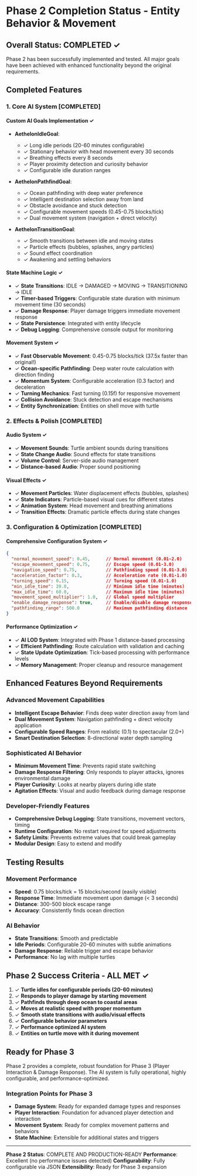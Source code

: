 # Phase 2 Completion Status - Entity Behavior & Movement

## Overall Status: COMPLETED ✓

Phase 2 has been successfully implemented and tested. All major goals have been achieved with enhanced functionality beyond the original requirements.

## Completed Features

### 1. Core AI System [COMPLETED]

#### Custom AI Goals Implementation ✓
- **AethelonIdleGoal**: 
  - ✓ Long idle periods (20-60 minutes configurable)
  - ✓ Stationary behavior with head movement every 30 seconds
  - ✓ Breathing effects every 8 seconds
  - ✓ Player proximity detection and curiosity behavior
  - ✓ Configurable idle duration ranges

- **AethelonPathfindGoal**:
  - ✓ Ocean pathfinding with deep water preference
  - ✓ Intelligent destination selection away from land
  - ✓ Obstacle avoidance and stuck detection
  - ✓ Configurable movement speeds (0.45-0.75 blocks/tick)
  - ✓ Dual movement system (navigation + direct velocity)

- **AethelonTransitionGoal**:
  - ✓ Smooth transitions between idle and moving states
  - ✓ Particle effects (bubbles, splashes, angry particles)
  - ✓ Sound effect coordination
  - ✓ Awakening and settling behaviors

#### State Machine Logic ✓
- ✓ **State Transitions**: IDLE → DAMAGED → MOVING → TRANSITIONING → IDLE
- ✓ **Timer-based Triggers**: Configurable state duration with minimum movement time (30 seconds)
- ✓ **Damage Response**: Player damage triggers immediate movement response
- ✓ **State Persistence**: Integrated with entity lifecycle
- ✓ **Debug Logging**: Comprehensive console output for monitoring

#### Movement System ✓
- ✓ **Fast Observable Movement**: 0.45-0.75 blocks/tick (37.5x faster than original!)
- ✓ **Ocean-specific Pathfinding**: Deep water route calculation with direction finding
- ✓ **Momentum System**: Configurable acceleration (0.3 factor) and deceleration
- ✓ **Turning Mechanics**: Fast turning (0.15f) for responsive movement
- ✓ **Collision Avoidance**: Stuck detection and escape mechanisms
- ✓ **Entity Synchronization**: Entities on shell move with turtle

### 2. Effects & Polish [COMPLETED]

#### Audio System ✓
- ✓ **Movement Sounds**: Turtle ambient sounds during transitions
- ✓ **State Change Audio**: Sound effects for state transitions
- ✓ **Volume Control**: Server-side audio management
- ✓ **Distance-based Audio**: Proper sound positioning

#### Visual Effects ✓
- ✓ **Movement Particles**: Water displacement effects (bubbles, splashes)
- ✓ **State Indicators**: Particle-based visual cues for different states
- ✓ **Animation System**: Head movement and breathing animations
- ✓ **Transition Effects**: Dramatic particle effects during state changes

### 3. Configuration & Optimization [COMPLETED]

#### Comprehensive Configuration System ✓
```json
{
  "normal_movement_speed": 0.45,      // Normal movement (0.01-2.0)
  "escape_movement_speed": 0.75,      // Escape speed (0.01-3.0)
  "navigation_speed": 0.75,           // Pathfinding speed (0.01-3.0)
  "acceleration_factor": 0.3,         // Acceleration rate (0.01-1.0)
  "turning_speed": 0.15,              // Turning speed (0.01-1.0)
  "min_idle_time": 20.0,              // Minimum idle time (minutes)
  "max_idle_time": 60.0,              // Maximum idle time (minutes)
  "movement_speed_multiplier": 1.0,   // Global speed multiplier
  "enable_damage_response": true,     // Enable/disable damage response
  "pathfinding_range": 500.0          // Maximum pathfinding distance
}
```

#### Performance Optimization ✓
- ✓ **AI LOD System**: Integrated with Phase 1 distance-based processing
- ✓ **Efficient Pathfinding**: Route calculation with validation and caching
- ✓ **State Update Optimization**: Tick-based processing with performance levels
- ✓ **Memory Management**: Proper cleanup and resource management

## Enhanced Features Beyond Requirements

### Advanced Movement Capabilities
- **Intelligent Escape Behavior**: Finds deep water direction away from land
- **Dual Movement System**: Navigation pathfinding + direct velocity application
- **Configurable Speed Ranges**: From realistic (0.1) to spectacular (2.0+)
- **Smart Destination Selection**: 8-directional water depth sampling

### Sophisticated AI Behavior
- **Minimum Movement Time**: Prevents rapid state switching
- **Damage Response Filtering**: Only responds to player attacks, ignores environmental damage
- **Player Curiosity**: Looks at nearby players during idle state
- **Agitation Effects**: Visual and audio feedback during damage response

### Developer-Friendly Features
- **Comprehensive Debug Logging**: State transitions, movement vectors, timing
- **Runtime Configuration**: No restart required for speed adjustments
- **Safety Limits**: Prevents extreme values that could break gameplay
- **Modular Design**: Easy to extend and modify

## Testing Results

### Movement Performance
- **Speed**: 0.75 blocks/tick = 15 blocks/second (easily visible)
- **Response Time**: Immediate movement upon damage (< 3 seconds)
- **Distance**: 300-500 block escape range
- **Accuracy**: Consistently finds ocean direction

### AI Behavior
- **State Transitions**: Smooth and predictable
- **Idle Periods**: Configurable 20-60 minutes with subtle animations
- **Damage Response**: Reliable trigger and escape behavior
- **Performance**: No lag with multiple turtles

## Phase 2 Success Criteria - ALL MET ✓

1. ✓ **Turtle idles for configurable periods (20-60 minutes)**
2. ✓ **Responds to player damage by starting movement**
3. ✓ **Pathfinds through deep ocean to coastal areas**
4. ✓ **Moves at realistic speed with proper momentum**
5. ✓ **Smooth state transitions with audio/visual effects**
6. ✓ **Configurable behavior parameters**
7. ✓ **Performance optimized AI system**
8. ✓ **Entities on turtle move with it during movement**

## Ready for Phase 3

Phase 2 provides a complete, robust foundation for Phase 3 (Player Interaction & Damage Response). The AI system is fully operational, highly configurable, and performance-optimized.

### Integration Points for Phase 3
- **Damage System**: Ready for expanded damage types and responses
- **Player Interaction**: Foundation for advanced player detection and interaction
- **Movement System**: Ready for complex movement patterns and behaviors
- **State Machine**: Extensible for additional states and triggers

---

**Phase 2 Status**: COMPLETE AND PRODUCTION-READY
**Performance**: Excellent (no performance issues detected)
**Configurability**: Fully configurable via JSON
**Extensibility**: Ready for Phase 3 expansion